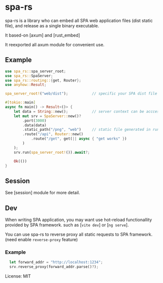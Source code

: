 # spa-rs

spa-rs is a library who can embed all SPA web application files (dist static file),
and release as a single binary executable.

It based-on [axum] and [rust_embed]

It reexported all axum module for convenient use.
## Example
```rust
use spa_rs::spa_server_root;
use spa_rs::SpaServer;
use spa_rs::routing::{get, Router};
use anyhow::Result;

spa_server_root!("web/dist");           // specific your SPA dist file location

#[tokio::main]
async fn main() -> Result<()> {
    let data = String::new();           // server context can be acccess by [axum::Extension]
    let mut srv = SpaServer::new()?
        .port(3000)
        .data(data)
        .static_path("/png", "web")     // static file generated in runtime
        .route("/api", Router::new()
            .route("/get", get(|| async { "get works" })
        )
    );
    srv.run(spa_server_root!()).await?;

    Ok(())
}
```

## Session
See [session] module for more detail.

## Dev
When writing SPA application, you may want use hot-reload functionallity provided
by SPA framework. such as [`vite dev`] or [`ng serve`].

You can use spa-rs to reverse proxy all static requests to SPA framework. (need enable `reverse-proxy` feature)

### Example
```rust
  let forward_addr = "http://localhost:1234";
  srv.reverse_proxy(forward_addr.parse()?);
```

License: MIT
